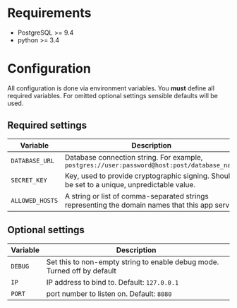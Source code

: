 Requirements
============

- PostgreSQL >= 9.4
- python >= 3.4


Configuration
=============

All configuration is done via environment variables. You **must** define all required variables. For omitted optional settings sensible defaults will be used.


Required settings
-----------------
| Variable          | Description
| -                 | -
| `DATABASE_URL`    | Database connection string. For example, `postgres://user:password@host:post/database_name`
| `SECRET_KEY`      | Key, used to provide cryptographic signing. Should be set to a unique, unpredictable value.
| `ALLOWED_HOSTS`   | A string or list of comma-separated strings representing the domain names that this app serves


Optional settings
-----------------
| Variable  | Description
| -         | -
| `DEBUG`   | Set this to non-empty string to enable debug mode. Turned off by default
| `IP`      | IP address to bind to. Default: `127.0.0.1`
| `PORT`    | port number to listen on. Default: `8080`
